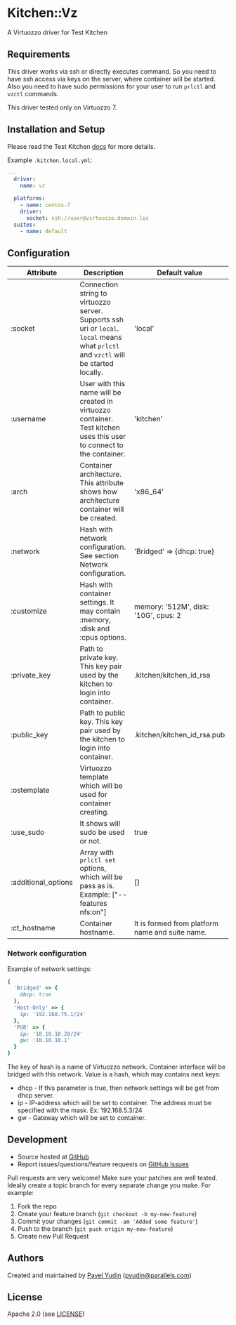 # Kitchen::Vz

A Virtuozzo driver for Test Kitchen

## Requirements

This driver works via ssh or directly executes command. So you need to have ssh access via keys on the server, where container will be started. Also you need to have sudo permissions for your user to run `prlctl` and `vzctl` commands.

This driver tested only on Virtuozzo 7.

## Installation and Setup

Please read the Test Kitchen [docs](http://kitchen.ci/docs/getting-started/) for more details.

Example `.kitchen.local.yml`:

```yaml
---
  driver:
    name: vz

  platforms:
    - name: centos-7
    driver:
      socket: ssh://user@virtuozzo.domain.loc
  suites:
    - name: default
```

## Configuration

|Attribute|Description|Default value|
|---------|-----------|-------------|
|:socket|Connection string to virtuozzo server. Supports ssh uri or `local`. `local` means what `prlctl` and `vzctl` will be started locally.|'local'|
|:username|User with this name will be created in virtuozzo container. Test kitchen uses this user to connect to the container.|'kitchen'|
|:arch|Container architecture. This attribute shows how architecture container will be created.|'x86_64'|
|:network|Hash with network configuration. See section Network configuration.|'Bridged' => {dhcp: true}|
|:customize|Hash with container settings. It may contain :memory, :disk and :cpus options.|memory: '512M', disk: '10G', cpus: 2|
|:private_key|Path to private key. This key pair used by the kitchen to login into container.|.kitchen/kitchen_id_rsa|
|:public_key|Path to public key. This key pair used by the kitchen to login into container.|.kitchen/kitchen_id_rsa.pub|
|:ostemplate|Virtuozzo template which will be used for container creating.||
|:use_sudo|It shows will sudo be used or not.|true|
|:additional_options|Array with `prlctl set` options, which will be pass as is. Example: ["--features nfs:on"]|[]|
|:ct_hostname|Container hostname.|It is formed from platform name and suite name.|

### Network configuration

Example of network settings:

```ruby
{
  'Bridged' => {
    dhcp: true
  },
  'Host-Only' => {
    ip: '192.168.75.1/24'
  },
  'PUB' => {
    ip: '10.10.10.20/24'
    gw: '10.10.10.1'
  }
}
```

The key of hash is a name of Virtuozzo network. Container interface will be bridged with this network. Value is a hash, which may contains next keys:
* dhcp - If this parameter is true, then network settings will be get from dhcp server.
* ip - IP-address which will be set to container. The address must be specified with the mask. Ex: 192.168.5.3/24
* gw - Gateway which will be set to container.

## Development

* Source hosted at [GitHub][repo]
* Report issues/questions/feature requests on [GitHub Issues][issues]

Pull requests are very welcome! Make sure your patches are well tested.
Ideally create a topic branch for every separate change you make. For
example:

1. Fork the repo
2. Create your feature branch (`git checkout -b my-new-feature`)
3. Commit your changes (`git commit -am 'Added some feature'`)
4. Push to the branch (`git push origin my-new-feature`)
5. Create new Pull Request

## Authors

Created and maintained by [Pavel Yudin][author] (<pyudin@parallels.com>)

## License

Apache 2.0 (see [LICENSE][license])


[author]:           https://github.com/Kasen
[issues]:           https://github.com/Kasen/kitchen-vz/issues
[license]:          https://github.com/Kasen/kitchen-vz/blob/master/LICENSE
[repo]:             https://github.com/Kasen/kitchen-vz
